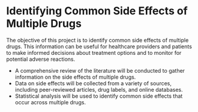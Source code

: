 # Identifying Common Side Effects of Multiple Drugs
The objective of this project is to identify common side effects of multiple drugs. This information can be useful for healthcare providers and patients to make informed decisions about treatment options and to monitor for potential adverse reactions.

- A comprehensive review of the literature will be conducted to gather information on the side effects of multiple drugs.
- Data on side effects will be collected from a variety of sources, including peer-reviewed articles, drug labels, and online databases.
- Statistical analysis will be used to identify common side effects that occur across multiple drugs.
